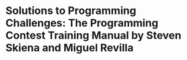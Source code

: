 # Solutions to Programming Challenges: The Programming Contest Training Manual by Steven Skiena and Miguel Revilla

